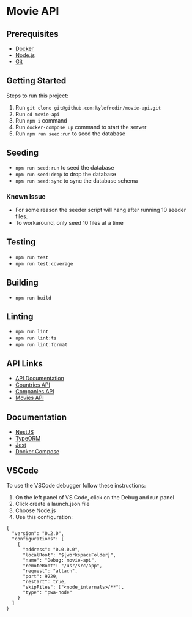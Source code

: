 # Movie API

## Prerequisites

- [Docker](https://docs.docker.com/get-docker/)
- [Node.js](https://nodejs.org/en/)
- [Git](https://git-scm.com/)

## Getting Started

Steps to run this project:

1. Run `git clone git@github.com:kylefredin/movie-api.git`
2. Run `cd movie-api`
3. Run `npm i` command
4. Run `docker-compose up` command to start the server
5. Run `npm run seed:run` to seed the database

## Seeding

- `npm run seed:run` to seed the database
- `npm run seed:drop` to drop the database
- `npm run seed:sync` to sync the database schema

### Known Issue

- For some reason the seeder script will hang after running 10 seeder files.
- To workaround, only seed 10 files at a time

## Testing

- `npm run test`
- `npm run test:coverage`

## Building

- `npm run build`

## Linting

- `npm run lint`
- `npm run lint:ts`
- `npm run lint:format`

## API Links

- [API Documentation](http://localhost:3000/api)
- [Countries API](http://localhost:3000/countries)
- [Companies API](http://localhost:3000/companies)
- [Movies API](http://localhost:3000/movies)

## Documentation

- [NestJS](https://docs.nestjs.com/)
- [TypeORM](https://github.com/typeorm/typeorm)
- [Jest](https://jestjs.io/docs/en/getting-started)
- [Docker Compose](https://docs.docker.com/compose/)

## VSCode

To use the VSCode debugger follow these instructions:

1. On the left panel of VS Code, click on the Debug and run panel
2. Click create a launch.json file
3. Choose Node.js
4. Use this configuration:

```
{
  "version": "0.2.0",
  "configurations": [
    {
      "address": "0.0.0.0",
      "localRoot": "${workspaceFolder}",
      "name": "Debug: movie-api",
      "remoteRoot": "/usr/src/app",
      "request": "attach",
      "port": 9229,
      "restart": true,
      "skipFiles": ["<node_internals>/**"],
      "type": "pwa-node"
    }
  ]
}

```
